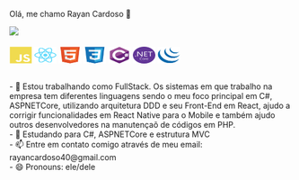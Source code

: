 Olá, me chamo Rayan Cardoso 👋

<!--Status-->
<picture>
<source
  srcset="https://github-readme-stats.vercel.app/api?username=RayanCardoso&show_icons=true&theme=dark"
  media="(prefers-color-scheme: radical)"
/>
<source
  srcset="https://github-readme-stats.vercel.app/api?username=RayanCardoso&show_icons=true&theme=dark"
  media="(prefers-color-scheme: radical), (prefers-color-scheme: radical)"
/>
<img src="https://github-readme-stats.vercel.app/api?username=RayanCardoso&show_icons=true" />
</picture>
<br>
<!--Linguagens-->
<div style="display: inline_block; margin-bottom:15px"><br>
  <img align="center" alt="Rayan-Js" height="30" width="40" src="https://raw.githubusercontent.com/devicons/devicon/master/icons/javascript/javascript-plain.svg">
  <img align="center" alt="Rayan-React" height="30" width="40" src="https://raw.githubusercontent.com/devicons/devicon/master/icons/react/react-original.svg">
  <img align="center" alt="Rayan-HTML" height="30" width="40" src="https://raw.githubusercontent.com/devicons/devicon/master/icons/html5/html5-original.svg">
  <img align="center" alt="Rayan-CSS" height="30" width="40" src="https://raw.githubusercontent.com/devicons/devicon/master/icons/css3/css3-original.svg">
  <img align="center" alt="Rayan-Csharp" height="30" width="40" src="https://raw.githubusercontent.com/devicons/devicon/master/icons/csharp/csharp-original.svg">
  <img align="center" alt="Rayan-Csharp" height="30" width="40" src="https://raw.githubusercontent.com/devicons/devicon/master/icons/dotnetcore/dotnetcore-original.svg">
  <img align="center" alt="Rayan-Csharp" height="30" width="40" src="https://raw.githubusercontent.com/devicons/devicon/master/icons/jquery/jquery-original.svg">
</div>    
<br>
- 🔭 Estou trabalhando como FullStack. Os sistemas em que trabalho na empresa tem diferentes linguagens sendo o meu foco principal em C#, ASPNETCore, utilizando arquitetura DDD e seu Front-End em React, ajudo a corrigir funcionalidades em React Native para o Mobile e também ajudo outros desenvolvedores na manutençaõ de códigos em PHP. <br>
- 🌱 Estudando para C#, ASPNETCore e estrutura MVC <br>
- 📫 Entre em contato comigo através de meu email: rayancardoso40@gmail.com <br>
- 😄 Pronouns: ele/dele

